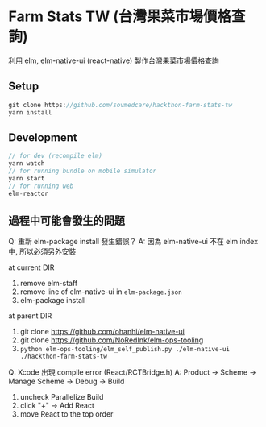 # Farm Stats TW (台灣果菜市場價格查詢)

利用 elm, elm-native-ui (react-native) 製作台灣果菜市場價格查詢

## Setup

```js
git clone https://github.com/sovmedcare/hackthon-farm-stats-tw
yarn install
```

## Development

```js
// for dev (recompile elm)
yarn watch
// for running bundle on mobile simulator
yarn start
// for running web
elm-reactor
```

## 過程中可能會發生的問題

Q: 重新 elm-package install 發生錯誤？
A: 因為 elm-native-ui 不在 elm index 中, 所以必須另外安裝

  at current DIR
  1. remove elm-staff
  1. remove line of elm-native-ui in ```elm-package.json```
  1. elm-package install

  at parent DIR
  1. git clone https://github.com/ohanhi/elm-native-ui
  1. git clone https://github.com/NoRedInk/elm-ops-tooling
  1. ```python elm-ops-tooling/elm_self_publish.py ./elm-native-ui ./hackthon-farm-stats-tw```

Q: Xcode 出現 compile error (React/RCTBridge.h)
A: Product -> Scheme -> Manage Scheme -> Debug -> Build

  1. uncheck Parallelize Build
  1. click "+" -> Add React
  1. move React to the top order
